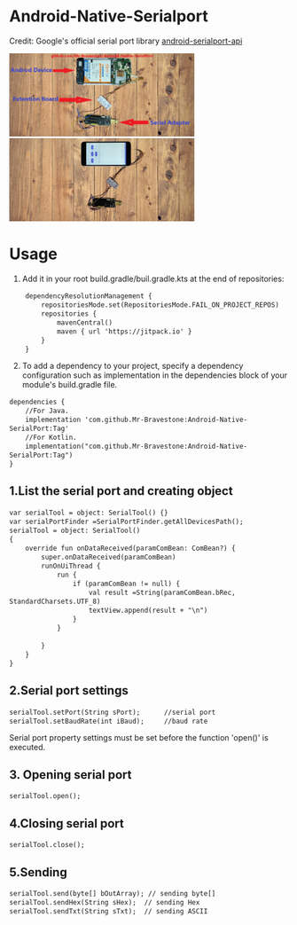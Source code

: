 # Android-Native-Serialport
Credit: Google's official serial port library [android-serialport-api](https://code.google.com/archive/p/android-serialport-api/)


<img src ="https://github.com/Mr-Bravestone/Android-Native-Serial-UART/blob/master/art/back.png" height = 150 alt ="Android-Native-SerialPort"/>
<img src ="https://github.com/Mr-Bravestone/Android-Native-Serial-UART/blob/master/art/front.png" height = 150 alt ="Android-Native-SerialPort"/>

# Usage
1. Add it in your root build.gradle/buil.gradle.kts at the end of repositories:
```
	dependencyResolutionManagement {
		repositoriesMode.set(RepositoriesMode.FAIL_ON_PROJECT_REPOS)
		repositories {
			mavenCentral()
			maven { url 'https://jitpack.io' }
		}
	}
```
2. To add a dependency to your project, specify a dependency configuration such as implementation in the dependencies block of your module's build.gradle file.
```
dependencies {
    //For Java.
    implementation 'com.github.Mr-Bravestone:Android-Native-SerialPort:Tag'
    //For Kotlin.
    implementation("com.github.Mr-Bravestone:Android-Native-SerialPort:Tag")
}
```
## 1.List the serial port and creating object
```
var serialTool = object: SerialTool() {}
var serialPortFinder =SerialPortFinder.getAllDevicesPath();
serialTool = object: SerialTool()
{
    override fun onDataReceived(paramComBean: ComBean?) {
        super.onDataReceived(paramComBean)
        runOnUiThread {
            run {
                if (paramComBean != null) {
                    val result =String(paramComBean.bRec, StandardCharsets.UTF_8)
                    textView.append(result + "\n")
                }
            }

        }
    }
}
```
## 2.Serial port settings
```
serialTool.setPort(String sPort);      //serial port
serialTool.setBaudRate(int iBaud);     //baud rate
```
Serial port property settings must be set before the function 'open()' is executed.
## 3. Opening serial port
```
serialTool.open();
```
## 4.Closing serial port
```
serialTool.close();
```
## 5.Sending
```
serialTool.send(byte[] bOutArray); // sending byte[]
serialTool.sendHex(String sHex);  // sending Hex
serialTool.sendTxt(String sTxt);  // sending ASCII
```
